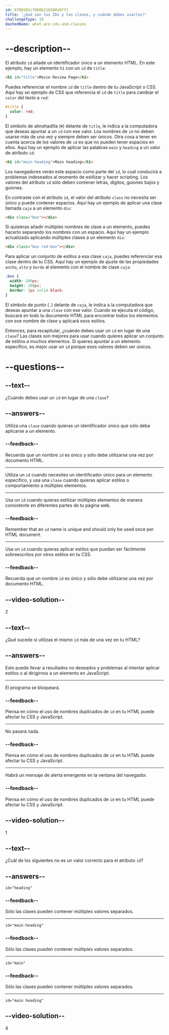 ```yaml
---
id: 6708382cf088b216580a9ff1
title: '¿Qué son los IDs y las clases, y cuándo debes usarlos?'
challengeType: 19
dashedName: what-are-ids-and-classes
---
```


# --description--

El atributo `id` añade un identificador único a un elemento HTML. En este ejemplo, hay un elemento `h1` con un `id` de `title`:

```html
<h1 id="title">Movie Review Page</h1>
```

Puedes referenciar el nombre `id` de `title` dentro de tu JavaScript o CSS. Aquí hay un ejemplo de CSS que referencia el `id` de `title` para cambiar el `color` del texto a `red`:

```css
#title {
  color: red;
}
```

El símbolo de almohadilla (`#`) delante de `title`, le indica a la computadora que deseas apuntar a un `id` con ese valor. Los nombres de `id` no deben usarse más de una vez y siempre deben ser únicos. Otra cosa a tener en cuenta acerca de los valores de `id` es que no pueden tener espacios en ellos. Aquí hay un ejemplo de aplicar las palabras `main` y `heading` a un valor de atributo `id`:

```html
<h1 id="main heading">Main heading</h1>
```

Los navegadores verán este espacio como parte del `id`, lo cual conducirá a problemas indeseados al momento de estilizar y hacer scripting. Los valores del atributo `id` sólo deben contener letras, dígitos, guiones bajos y guiones.

En contraste con el atributo `id`, el valor del atributo `class` no necesita ser único y puede contener espacios. Aquí hay un ejemplo de aplicar una clase llamada `caja` a un elemento `div`:

```html
<div class="box"></div>
```

Si quisieras añadir múltiples nombres de clase a un elemento, puedes hacerlo separando los nombres con un espacio. Aquí hay un ejemplo actualizado aplicando múltiples clases a un elemento `div`:

```html
<div class="box red-box"></div>
```

Para aplicar un conjunto de estilos a esa clase `caja`, puedes referenciar esa clase dentro de tu CSS. Aquí hay un ejemplo de ajuste de las propiedades `ancho`, `alto` y `borde` al elemento con el nombre de clase `caja`:

```css
.box {
  width: 200px;
  height: 200px;
  border: 2px solid black;
}
```

El símbolo de punto (`.`) delante de `caja`, le indica a la computadora que deseas apuntar a una `clase` con ese valor. Cuando se ejecuta el código, buscará en todo tu documento HTML para encontrar todos los elementos con ese nombre de clase y aplicará esos estilos.

Entonces, para recapitular, ¿cuándo debes usar un `id` en lugar de una `clase`? Las clases son mejores para usar cuando quieres aplicar un conjunto de estilos a muchos elementos. Si quieres apuntar a un elemento específico, es mejor usar un `id` porque esos valores deben ser únicos.

# --questions--

## --text--

¿Cuándo debes usar un `id` en lugar de una `clase`?

## --answers--

Utiliza una `clase` cuando quieras un identificador único que sólo deba aplicarse a un elemento.

### --feedback--

Recuerda que un nombre `id` es único y sólo debe utilizarse una vez por documento HTML.

---

Utiliza un `id` cuando necesites un identificador único para un elemento específico, y usa una `clase` cuando quieras aplicar estilos o comportamiento a múltiples elementos.

---

Usa un `id` cuando quieras estilizar múltiples elementos de manera consistente en diferentes partes de tu página web.

### --feedback--

Remember that an `id` name is unique and should only be used once per HTML document.

---

Usa un `id` cuando quieras aplicar estilos que puedan ser fácilmente sobreescritos por otros estilos en tu CSS.

### --feedback--

Recuerda que un nombre `id` es único y sólo debe utilizarse una vez por documento HTML.

## --video-solution--

2

## --text--

¿Qué sucede si utilizas el mismo `id` más de una vez en tu HTML?

## --answers--

Esto puede llevar a resultados no deseados y problemas al intentar aplicar estilos o al dirigirnos a un elemento en JavaScript.

---

El programa se bloqueará.

### --feedback--

Piensa en cómo el uso de nombres duplicados de `id` en tu HTML puede afectar tu CSS y JavaScript.

---

No pasará nada.

### --feedback--

Piensa en cómo el uso de nombres duplicados de `id` en tu HTML puede afectar tu CSS y JavaScript.

---

Habrá un mensaje de alerta emergente en la ventana del navegador.

### --feedback--

Piensa en cómo el uso de nombres duplicados de `id` en tu HTML puede afectar tu CSS y JavaScript.

## --video-solution--

1

## --text--

¿Cuál de los siguientes no es un valor correcto para el atributo `id`?

## --answers--

`id="heading"`

### --feedback--

Sólo las clases pueden contener múltiples valores separados.

---

`id="main-heading"`

### --feedback--

Sólo las clases pueden contener múltiples valores separados.

---

`id="main"`

### --feedback--

Sólo las clases pueden contener múltiples valores separados.

---

`id="main heading"`

## --video-solution--

4
